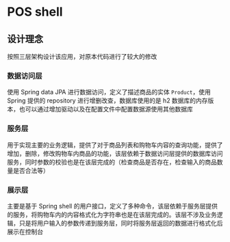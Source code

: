 # POS shell

## 设计理念

按照三层架构设计该应用，对原本代码进行了较大的修改

### 数据访问层

使用 Spring data JPA 进行数据访问，定义了描述商品的实体 `Product`，使用 Spring 提供的 repository 进行增删改查，数据库使用的是 h2 数据库的内存版本，也可以通过增加驱动以及在配置文件中配置数据源使用其他数据库

### 服务层

用于实现主要的业务逻辑，提供了对于商品列表和购物车内容的查询功能，提供了增加，删除，修改购物车内商品的功能，该层依赖于数据访问层提供的数据库访问服务，同时参数的校验也是在该层完成的（检查商品是否存在，检查输入的商品数量是否合法等）

### 展示层

主要是基于 Spring shell 的用户接口，定义了多种命令，该层依赖于服务层提供的服务，将购物车内的内容格式化为字符串也是在该层完成的。该层不涉及业务逻辑，只是将用户输入的参数传递到服务层，同时将服务层返回的数据进行格式化后展示在控制台